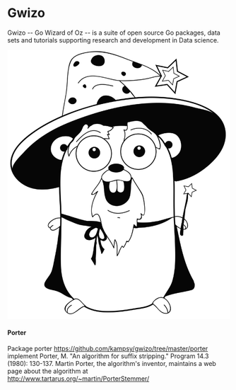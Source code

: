 # Gwizo

Gwizo -- Go Wizard of Oz -- is a suite of open source Go packages, 
data sets and tutorials supporting research and development in Data science.

![Gwizo image](img/gwizo.png)

#### Porter
Package porter https://github.com/kampsy/gwizo/tree/master/porter implement Porter, M. "An algorithm for suffix stripping."
Program 14.3 (1980): 130-137.
Martin Porter, the algorithm's inventor, maintains a web page about the
algorithm at http://www.tartarus.org/~martin/PorterStemmer/